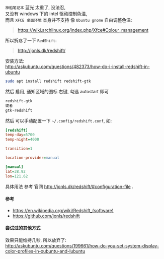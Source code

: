 `神船笔记本` 蓝光 太重了, 没法忍,  
又没有 windows 下的 intel 驱动控制色温,  
而且 `XFCE 桌面环境` 本身并不支持 像 `Ubuntu gnome` 自由调整色温:  
> https://wiki.archlinux.org/index.php/Xfce#Colour_management

所以折疼了一下 `RedShift`:
> http://jonls.dk/redshift/


安装方法:  
http://askubuntu.com/questions/482373/how-do-i-install-redshift-in-ubuntu
``` bash
sudo apt install redshift redshift-gtk
```

然后 启用, 通知区域的图标 右键, 勾选 autostart 即可
``` bash
redshift-gtk
或者
gtk-redshift
```

然后 可以手动配置一下 `~/.config/redshift.conf`, 如:
``` ini
[redshift]
temp-day=5700
temp-night=4000

transition=1

location-provider=manual

[manual]
lat=38.92
lon=121.62
```
具体用法 参考 官网 http://jonls.dk/redshift/#configuration-file .  

#### 参考
- https://en.wikipedia.org/wiki/Redshift_(software)
- https://github.com/jonls/redshift

#### 尝试过的其他方式
效果只能维持几秒, 所以放弃了:  
http://askubuntu.com/questions/199661/how-do-you-set-system-display-color-profiles-in-xubuntu-and-lubuntu
